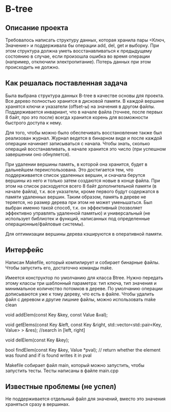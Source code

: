 ﻿# B-tree
## Описание проекта

Требовалось написать структуру данных, которая хранила пары <Ключ, Значение> и поддерживала бы операции add, del, get и выборку.
При этом структура должна уметь восстанавливаться к предыдущему состоянию в случае, если произошла ошибка во время операции (например, отключили электропитание). Потерь данных при этом происходить не должно.

## Как решалась поставленная задача

Была выбрана структура данных B-tree в качестве основы для проекта. Все дерево полностью хранится в дисковой памяти. В каждой вершине хранятся ключи и указатели (offset-ы) на значения в другом файлы. Поддерживается инвариант, что в начале файла (точнее, после первых 8 байт, про это после) всегда хранится корень для возможности быстрого доступа к нему.

Для того, чтобы можно было обеспечивать восстановление также был реализован журнал. 
Журнал ведется в бинарном виде и после каждой операции начинает записываться с начала. Чтобы знать, сколько операций восстанавливать, в начале хранится это число (при успешном завершении оно обнуляется).

При удалении вершины память, в которой она хранится, будет в дальнейшем переиспользована.
Это достигается тем, что поддерживается список удаленных вершин, и сначала берутся вершины из него и только затем создаются новые в конце файла.
При этом на список расходуется всего 8 байт дополнительной памяти (в начале файла), т.к. все указатели, кроме первого будут содержатся в памяти удаленных вершин.
Таким образом, память в дереве не теряется, но размер дерева при этом не может уменьшаться. Был выбран именно такой способ, т.к. он эффективный (позволяет эффективно управлять удаленной памятью) и универсальный (не использует библиотек и функций, написанных под определенные операционные/файловые системы).

Для оптимизации вершины дерева кэшируются в оперативной памяти.

## Интерфейс

Написан Makefile, который компилирует и собирает бинарные файлы. Чтобы запустить его, достаточно команды make.

Имеется конструктор по умолчанию для класса Btree. Нужно передать этому классы три шаблонный параметра: тип ключа, тип значения и минимальное количество потомков в дереве. По умолчанию операции дописываются уже к тому дереву, что есть в файле.
Чтобы удалить файл с деревом и другие лишние файлы, можно использовать make clean

void addElem(const Key &key, const Value &val);

void getElems(const Key &left, const Key &right, std::vector<std::pair<Key, Value> > &res); //search in [left, right]

void delElem(const Key &key);

bool findElem(const Key &key, Value *pval); // return whether the element was found and if is found writes it in pval

Makefile собирает файл main, который можно запустить, чтобы запустить тесты.
Тесты написаны в файле main.cpp

## Известные проблемы (не успел)

Не поддерживается отдельный файл для значений, вместо это значения храняться сразу в вершинах.
